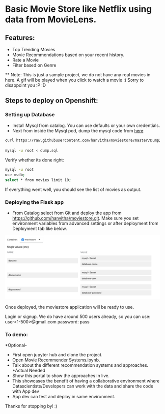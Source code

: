 # Basic Movie Store like Netflix using data from MovieLens.
## Features:
* Top Trending Movies
* Movie Recommendations based on your recent history.
* Rate a Movie
* Filter based on Genre

** Note: This is just a sample project, we do not have any real movies in here. A gif will be played when you click to watch a movie :) Sorry to disappoint you :P :D


## Steps to deploy on Openshift:
### Setting up Database
* Install Mysql from catalog. You can use defaults or your own credentials.
* Next from inside the Mysql pod, dump the mysql code from [here](https://raw.githubusercontent.com/hanvitha/moviestore/master/Dump20191102.sql)
```bash
curl https://raw.githubusercontent.com/hanvitha/moviestore/master/Dump20191102.sql -o dump.sql

mysql -u root < dump.sql
```
Verify whether its done right:
```bash
mysql -u root
use msdb;
select * from movies limit 10;
```
If everything went well, you should see the list of movies as output.

### Deploying the Flask app
* From Catalog select from Git and deploy the app from https://github.com/hanvitha/moviestore.git. Make sure you set environment variables from advanced settings or after deployment from Deployment tab like below.

![Environment_variables](env_screenshot.png)


Once deployed, the moviestore application will be ready to use. 

Login or signup.
We do have around 500 users already, so you can use: user<1-500>@gmail.com
password: pass



### To demo:
*Optional- 
* First open jupyter hub and clone the project. 
* Open Movie Recommender Systems.ipynb.
* Talk about the different recommendation systems and approaches.
*Actual Needed
* Show this portal to show the approaches in live.
* This showcases the benefit of having a collaborative environment where Datascientists/Developers can work with the data and share the code with App dev
* App dev can test and deploy in same environment.




Thanks for stopping by! :) 
